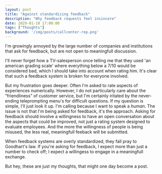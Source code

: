 ```yaml
---
layout: post
title: "Against standardizing feedback"
description: "Why feedback requests feel insincere"
date: 2029-01-10 17:00:00
tags: ["Thoughts"]
background: '/img/posts/callcenter-rep.png'
---
```


I'm growingly annoyed by the large number of companies and institutions that ask for feedback, but are not open to meaningfull discussion. 

I'll never forget how a TV-salesperson once telling me that they used 'an american grading scale' where everything below a 7/10 would be considered bad, which I should take into account when rating him. It's clear that such a feedback system is broken for everyone involved. 

But my frustration goes deeper. Often I'm asked to rate aspects of experiences numerically. However, I do not particularly care about the “friendliness” of customer service, but I'm certainly iritated by the never-ending teleprompting menu's for difficult questions. If my question is simple, I'll just look it up. I'm calling because I want to speak a *human*. The issue is not that I'm being asked for feedback, it's the approach. Asking for feedback should involve a willingness to have an open conversation about the aspects that could be improved, not just a rating system designed to evaluate employees. And the more the willingness of people is being misused, the less real, meaningfull feeback will be submitted. 

When feedback systems are overly standardized, they fall pray to Goodhart's law. If you're asking for feedback, I expect more than just a number to check off; I expect a willingess to engage in a meaningfull exchange. 

But hey, these are just my thoughts, that might one day become a post. 